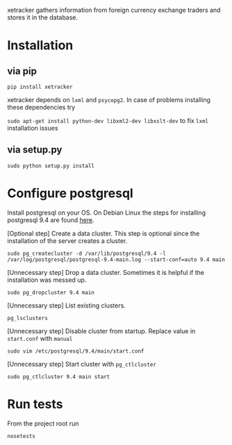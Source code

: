 
xetracker gathers information from foreign currency exchange traders and stores it in the database.

# Installation

## via pip

`pip install xetracker`

xetracker depends on `lxml` and `psycopg2`. In case of problems installing these dependencies try

`sudo apt-get install python-dev libxml2-dev libxslt-dev` to fix `lxml` installation issues

## via setup.py

`sudo python setup.py install`

# Configure postgresql

Install postgresql on your OS. On Debian Linux the steps for installing postgresql 9.4 are found [here](http://goo.gl/4jtlsZ).

[Optional step] Create a data cluster. This step is optional since the installation of the server creates a cluster.

`sudo pg_createcluster -d /var/lib/postgresql/9.4 -l /var/log/postgresql/postgresql-9.4-main.log --start-conf=auto 9.4 main`

[Unnecessary step] Drop a data cluster. Sometimes it is helpful if the installation was messed up.

`sudo pg_dropcluster 9.4 main`

[Unnecessary step] List existing clusters.

`pg_lsclusters`

[Unnecessary step] Disable cluster from startup. Replace value in `start.conf` with `manual`

`sudo vim /etc/postgresql/9.4/main/start.conf`

[Unnecessary step] Start cluster with `pg_ctlcluster`

`sudo pg_ctlcluster 9.4 main start`

# Run tests

From the project root run

`nosetests`
